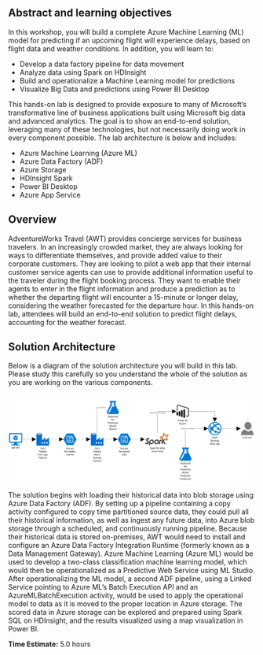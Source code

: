 ## Abstract and learning objectives

In this workshop, you will build a complete Azure Machine Learning (ML) model for predicting if an upcoming flight will experience delays, based on flight data and weather conditions. In addition, you will learn to:
* Develop a data factory pipeline for data movement
* Analyze data using Spark on HDInsight
* Build and operationalize a Machine Learning model for predictions
* Visualize Big Data and predictions using Power BI Desktop

This hands-on lab is designed to provide exposure to many of Microsoft’s transformative line of business applications built using Microsoft big data and advanced analytics. The goal is to show an end-to-end solution, leveraging many of these technologies, but not necessarily doing work in every component possible. The lab architecture is below and includes:
* Azure Machine Learning (Azure ML)
* Azure Data Factory (ADF)
* Azure Storage
* HDInsight Spark
* Power BI Desktop
* Azure App Service

## Overview

AdventureWorks Travel (AWT) provides concierge services for business travelers. In an increasingly crowded market, they are always looking for ways to differentiate themselves, and provide added value to their corporate customers. 
They are looking to pilot a web app that their internal customer service agents can use to provide additional information useful to the traveler during the flight booking process. They want to enable their agents to enter in the flight information and produce a prediction as to whether the departing flight will encounter a 15-minute or longer delay, considering the weather forecasted for the departure hour.
In this hands-on lab, attendees will build an end-to-end solution to predict flight delays, accounting for the weather forecast.

## Solution Architecture

Below is a diagram of the solution architecture you will build in this lab.  Please study this carefully so you understand the whole of the solution as you are working on the various components.

<img src="./images/solution_architecture.jpg" class="block"/>

The solution begins with loading their historical data into blob storage using Azure Data Factory (ADF). By setting up a pipeline containing a copy activity configured to copy time partitioned source data, they could pull all their historical information, as well as ingest any future data, into Azure blob storage through a scheduled, and continuously running pipeline. Because their historical data is stored on-premises, AWT would need to install and configure an Azure Data Factory Integration Runtime (formerly known as a Data Management Gateway). Azure Machine Learning (Azure ML) would be used to develop a two-class classification machine learning model, which would then be operationalized as a Predictive Web Service using ML Studio. After operationalizing the ML model, a second ADF pipeline, using a Linked Service pointing to Azure ML’s Batch Execution API and an AzureMLBatchExecution activity, would be used to apply the operational model to data as it is moved to the proper location in Azure storage. The scored data in Azure storage can be explored and prepared using Spark SQL on HDInsight, and the results visualized using a map visualization in Power BI.


**Time Estimate:** 5.0 hours
